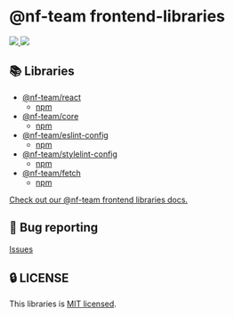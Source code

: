 # @nf-team frontend-libraries

<a href="https://github.com/mbti-nf-team/frontend-libraries/issues?q=is%3Aissue+is%3Aopen+sort%3Aupdated-desc">
  <img src="https://img.shields.io/github/issues/mbti-nf-team/frontend-libraries?style=flat-square" />
</a>

<a href="https://github.com/mbti-nf-team/frontend-libraries/blob/main/LICENSE">
  <img src="https://img.shields.io/github/license/mbti-nf-team/frontend-libraries?style=flat-square" />
</a>

## 📚 Libraries
- [@nf-team/react](https://github.com/mbti-nf-team/frontend-libraries/tree/main/packages/react)
  - [npm](https://www.npmjs.com/package/@nf-team/react)
- [@nf-team/core](https://github.com/mbti-nf-team/frontend-libraries/tree/main/packages/core)
  - [npm](https://www.npmjs.com/package/@nf-team/core)
- [@nf-team/eslint-config](https://github.com/mbti-nf-team/frontend-libraries/tree/main/packages/eslint)
  - [npm](https://www.npmjs.com/package/@nf-team/eslint-config)
- [@nf-team/stylelint-config](https://github.com/mbti-nf-team/frontend-libraries/tree/main/packages/stylelint)
  - [npm](https://www.npmjs.com/package/@nf-team/stylelint-config)
- [@nf-team/fetch](https://github.com/mbti-nf-team/frontend-libraries/tree/main/packages/fetch)
  - [npm](https://www.npmjs.com/package/@nf-team/fetch)

[Check out our @nf-team frontend libraries docs.](https://mbti-nf-team.github.io/frontend-libraries/)

## 🐛 Bug reporting
[Issues](https://github.com/mbti-nf-team/frontend-libraries/issues)

## 🔒 LICENSE
This libraries is [MIT licensed](https://github.com/mbti-nf-team/frontend-libraries/blob/main/LICENSE).

